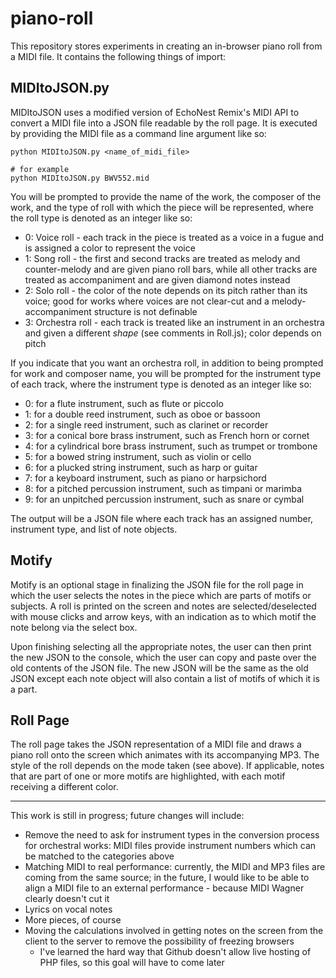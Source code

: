 # piano-roll

This repository stores experiments in creating an in-browser piano roll from a MIDI file. It contains the following things of import:

## MIDItoJSON.py
MIDItoJSON uses a modified version of EchoNest Remix's MIDI API to convert a MIDI file into a JSON file readable by the roll page. It is executed by providing the MIDI file as a command line argument like so:

```
python MIDItoJSON.py <name_of_midi_file>

# for example
python MIDItoJSON.py BWV552.mid
```

You will be prompted to provide the name of the work, the composer of the work, and the type of roll with which the piece will be represented, where the roll type is denoted as an integer like so:

* 0: Voice roll - each track in the piece is treated as a voice in a fugue and is assigned a color to represent the voice
* 1: Song roll - the first and second tracks are treated as melody and counter-melody and are given piano roll bars, while all other tracks are treated as accompaniment and are given diamond notes instead
* 2: Solo roll - the color of the note depends on its pitch rather than its voice; good for works where voices are not clear-cut and a melody-accompaniment structure is not definable
* 3: Orchestra roll - each track is treated like an instrument in an orchestra and given a different _shape_ (see comments in Roll.js); color depends on pitch

If you indicate that you want an orchestra roll, in addition to being prompted for work and composer name, you will be prompted for the instrument type of each track, where the instrument type is denoted as an integer like so:

* 0: for a flute instrument, such as flute or piccolo
* 1: for a double reed instrument, such as oboe or bassoon
* 2: for a single reed instrument, such as clarinet or recorder
* 3: for a conical bore brass instrument, such as French horn or cornet
* 4: for a cylindrical bore brass instrument, such as trumpet or trombone
* 5: for a bowed string instrument, such as violin or cello
* 6: for a plucked string instrument, such as harp or guitar
* 7: for a keyboard instrument, such as piano or harpsichord
* 8: for a pitched percussion instrument, such as timpani or marimba
* 9: for an unpitched percussion instrument, such as snare or cymbal

The output will be a JSON file where each track has an assigned number, instrument type, and list of note objects.

## Motify

Motify is an optional stage in finalizing the JSON file for the roll page in which the user selects the notes in the piece which are parts of motifs or subjects. A roll is printed on the screen and notes are selected/deselected with mouse clicks and arrow keys, with an indication as to which motif the note belong via the select box.

Upon finishing selecting all the appropriate notes, the user can then print the new JSON to the console, which the user can copy and paste over the old contents of the JSON file. The new JSON will be the same as the old JSON except each note object will also contain a list of motifs of which it is a part.

## Roll Page

The roll page takes the JSON representation of a MIDI file and draws a piano roll onto the screen which animates with its accompanying MP3. The style of the roll depends on the mode taken (see above). If applicable, notes that are part of one or more motifs are highlighted, with each motif receiving a different color.

---

This work is still in progress; future changes will include:

* Remove the need to ask for instrument types in the conversion process for orchestral works: MIDI files provide instrument numbers which can be matched to the categories above
* Matching MIDI to real performance: currently, the MIDI and MP3 files are coming from the same source; in the future, I would like to be able to align a MIDI file to an external performance - because MIDI Wagner clearly doesn't cut it
* Lyrics on vocal notes
* More pieces, of course
* Moving the calculations involved in getting notes on the screen from the client to the server to remove the possibility of freezing browsers
  * I've learned the hard way that Github doesn't allow live hosting of PHP files, so this goal will have to come later
